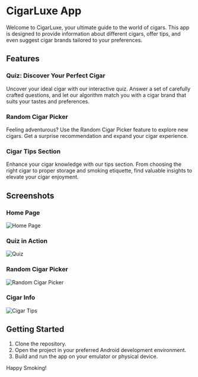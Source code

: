 # CigarLuxe App

Welcome to CigarLuxe, your ultimate guide to the world of cigars. This app is designed to provide information about different cigars, offer tips, and even suggest cigar brands tailored to your preferences.

## Features

### Quiz: Discover Your Perfect Cigar

Uncover your ideal cigar with our interactive quiz. Answer a set of carefully crafted questions, and let our algorithm match you with a cigar brand that suits your tastes and preferences.

### Random Cigar Picker

Feeling adventurous? Use the Random Cigar Picker feature to explore new cigars. Get a surprise recommendation and expand your cigar experience.

### Cigar Tips Section

Enhance your cigar knowledge with our tips section. From choosing the right cigar to proper storage and smoking etiquette, find valuable insights to elevate your cigar enjoyment.

## Screenshots

### Home Page
![Home Page](/app/src/main/res/drawable/homescreen.png)

### Quiz in Action
![Quiz](/app/src/main/res/drawable/quizscreen.png)

### Random Cigar Picker
![Random Cigar Picker](/app/src/main/res/drawable/cigarpickerscreen.png)

### Cigar Info
![Cigar Tips](/app/src/main/res/drawable/cigarinfoscreen.png)

## Getting Started

1. Clone the repository.
2. Open the project in your preferred Android development environment.
3. Build and run the app on your emulator or physical device.

Happy Smoking!
